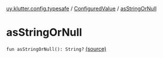 [uy.klutter.config.typesafe](../index.md) / [ConfiguredValue](index.md) / [asStringOrNull](.)


# asStringOrNull
`fun asStringOrNull(): String?` [(source)](https://github.com/kohesive/klutter/blob/master/config-typesafe-jdk6/src/main/kotlin/uy/klutter/config/typesafe/TypesafeConfig_Ext.kt#L50)


